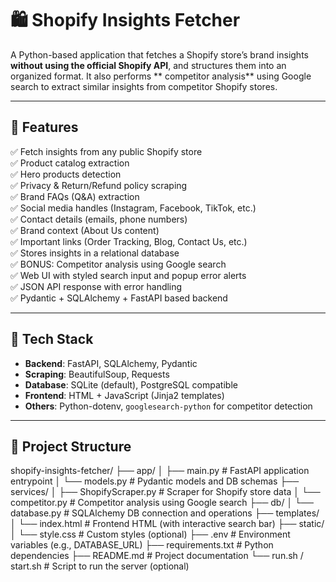 # 🛍️ Shopify Insights Fetcher

A Python-based application that fetches a Shopify store’s brand insights **without using the official Shopify API**, and structures them into an organized format. It also performs ** competitor analysis** using Google search to extract similar insights from competitor Shopify stores.

---

## 📌 Features

✅ Fetch insights from any public Shopify store  
✅ Product catalog extraction  
✅ Hero products detection  
✅ Privacy & Return/Refund policy scraping  
✅ Brand FAQs (Q&A) extraction  
✅ Social media handles (Instagram, Facebook, TikTok, etc.)  
✅ Contact details (emails, phone numbers)  
✅ Brand context (About Us content)  
✅ Important links (Order Tracking, Blog, Contact Us, etc.)  
✅ Stores insights in a relational database  
✅ BONUS: Competitor analysis using Google search  
✅ Web UI with styled search input and popup error alerts  
✅ JSON API response with error handling  
✅ Pydantic + SQLAlchemy + FastAPI based backend

---

## 🧰 Tech Stack

- **Backend**: FastAPI, SQLAlchemy, Pydantic
- **Scraping**: BeautifulSoup, Requests
- **Database**: SQLite (default), PostgreSQL compatible
- **Frontend**: HTML + JavaScript (Jinja2 templates)
- **Others**: Python-dotenv, `googlesearch-python` for competitor detection

---

## 📂 Project Structure
shopify-insights-fetcher/
├── app/
│   ├── main.py              # FastAPI application entrypoint
│   └── models.py            # Pydantic models and DB schemas
├── services/
│   ├── ShopifyScraper.py    # Scraper for Shopify store data
│   └── competitor.py        # Competitor analysis using Google search
├── db/
│   └── database.py          # SQLAlchemy DB connection and operations
├── templates/
│   └── index.html           # Frontend HTML (with interactive search bar)
├── static/
│   └── style.css            # Custom styles (optional)
├── .env                     # Environment variables (e.g., DATABASE_URL)
├── requirements.txt         # Python dependencies
├── README.md                # Project documentation
└── run.sh / start.sh        # Script to run the server (optional)



